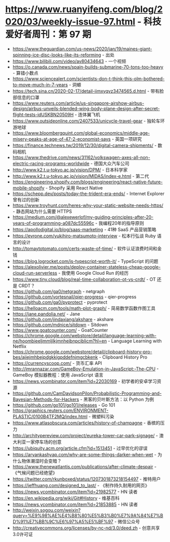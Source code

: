 # https://www.ruanyifeng.com/blog/2020/03/weekly-issue-97.html - 科技爱好者周刊：第 97 期

- https://www.theguardian.com/us-news/2020/jan/19/maines-giant-spinning-ice-disc-looks-like-its-reforming - 出处
- https://www.bilibili.com/video/av80434643 - 一个视频
- https://o.canada.com/news/spain-builds-submarine-70-tons-too-heavy - 算错小数点
- https://www.sciencealert.com/scientists-don-t-think-this-olm-bothered-to-move-much-in-7-years - 洞螈
- https://tech.sina.cn/2020-02-17/detail-iimxyqvz3474565.d.html - 带有脸部信息的口罩
- https://www.reuters.com/article/us-singapore-airshow-airbus-design/airbus-unveils-blended-wing-body-plane-design-after-secret-flight-tests-idUSKBN20509H - 连体翼飞机
- https://www.outsideonline.com/2407533/unicycle-travel-gear - 独轮车环游地球
- https://www.bloombergquint.com/global-economics/middle-age-misery-peaks-at-age-of-47-2-economist-says - 英国一项研究
- https://finance.technews.tw/2019/12/30/digital-camera-shipments/ - 数码相机
- https://www.thedrive.com/news/31162/volkswagen-axes-all-non-electric-racing-programs-worldwide - 德国大众汽车公司
- http://www.k2.t.u-tokyo.ac.jp/vision/DPM/ - 日本科学家
- http://www.k2.t.u-tokyo.ac.jp/vision/MIDAS/index-e.html - 第二代
- https://engineering.shopify.com/blogs/engineering/react-native-future-mobile-shopify - Shopify 采用 React Native
- https://schepp.dev/posts/today-the-trident-era-ends/ - Internet Explorer 曾有过的创新
- https://www.troyhunt.com/heres-why-your-static-website-needs-https/ - 静态网站为什么需要 HTTPS
- https://medium.com/@alexewerlof/my-guiding-principles-after-20-years-of-programming-a087dc55596c - 我编程20年的指导原则
- https://apollodigital.io/blog/saas-marketing - 41种 SaaS 产品营销策略
- https://evrone.com/yukihiro-matsumoto-interview - 松本行弘谈 Ruby 语言的设计
- http://tomaytotomato.com/certs-waste-of-time/ - 软件认证浪费时间和金钱
- https://blog.logrocket.com/is-typescript-worth-it/ - TypeScript 的问题
- https://alexolivier.me/posts/deploy-container-stateless-cheap-google-cloud-run-serverless - 我使用 Google Cloud Run 的经历
- https://www.tiny.cloud/blog/real-time-collaboration-ot-vs-crdt/ - OT 还是 CRDT？
- https://github.com/ga0/netgraph - netgraph
- https://github.com/vortesnail/qier-progress - qier-progress
- https://github.com/ga0/pyprotect - pyprotect
- https://helloacm.com/tools/math-plot-graph/ - 简易数学函数作图工具
- https://jane.pandolia.net/ - Jane
- https://github.com/jindaxiang/akshare - akshare
- https://github.com/mdnice/sitdown - Sitdown
- https://www.goatcounter.com/ - GoatCounter
- https://chrome.google.com/webstore/detail/language-learning-with-ne/hoombieeljmmljlkjmnheibnpciblicm?hl=en - Language Learning with Netflix
- https://chrome.google.com/webstore/detail/clipboard-history-pro-bes/ajiejmhbejpdgkkigpddefnjmgcbkenk - Clipboard History Pro
- https://currencyscoop.com/ - 货币汇率 API
- http://imrannazar.com/GameBoy-Emulation-in-JavaScript:-The-CPU - GameBoy 模拟器教程：使用 JavaScript 语言
- https://news.ycombinator.com/item?id=22030169 - 初学者的安卓学习资源
- https://github.com/CamDavidsonPilon/Probabilistic-Programming-and-Bayesian-Methods-for-Hackers - 黑客的贝叶斯方法：以 Python 为例
- https://github.com/go101/go101/releases - Go 101
- https://graphics.reuters.com/ENVIRONMENT-PLASTIC/0100B4TF2MQ/index.html - 微塑料污染
- https://www.atlasobscura.com/articles/history-of-champagne - 香槟的压力
- http://architypereview.com/project/eureka-tower-car-park-signage/ - 澳大利亚一家停车场的创意
- https://ubiquity.acm.org/article.cfm?id=1513451 - 过早优化的谬误
- https://aryankashyap.com/why-are-some-things-darker-when-wet - 为什么物体潮湿时会变暗？
- https://www.thenewatlantis.com/publications/after-climate-despair - 《气候问题已经绝望》
- https://twitter.com/rkunboxed/status/1207301873218154497 - 推特用户
- https://jeffhuang.com/designed_to_last/ - 《制作持久耐用的网页》
- https://news.ycombinator.com/item?id=21982577 - HN 读者
- https://en.wikipedia.org/wiki/Git#History - 维基百科
- https://news.ycombinator.com/item?id=21853885 - HN 读者
- http://weixin.sogou.com/weixin?query=%E9%98%AE%E4%B8%80%E5%B3%B0%E7%9A%84%E7%BD%91%E7%BB%9C%E6%97%A5%E5%BF%97 - 微信公众号
- http://creativecommons.org/licenses/by-nc-nd/3.0/deed.zh - 创意共享3.0许可证
